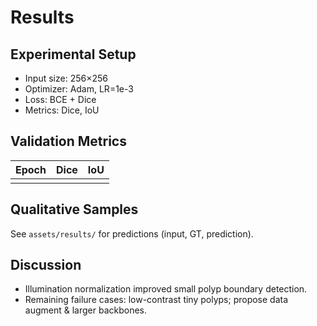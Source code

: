 # Results

## Experimental Setup
- Input size: 256×256
- Optimizer: Adam, LR=1e-3
- Loss: BCE + Dice
- Metrics: Dice, IoU

## Validation Metrics
| Epoch | Dice | IoU |
|------:|-----:|----:|
|      |      |     |

## Qualitative Samples
See `assets/results/` for predictions (input, GT, prediction).

## Discussion
- Illumination normalization improved small polyp boundary detection.
- Remaining failure cases: low-contrast tiny polyps; propose data augment & larger backbones.
